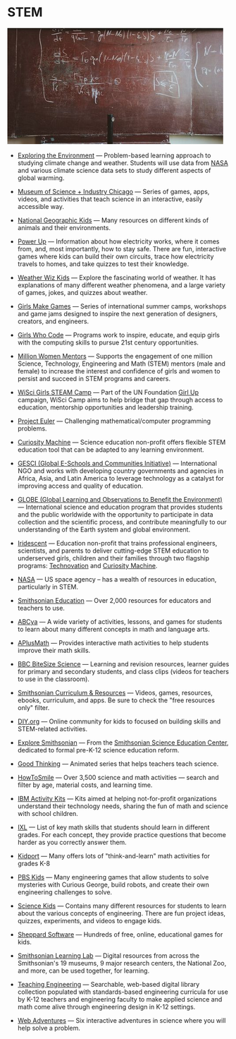 # STEM

![stem](../images/stem.jpg)

- [Exploring the Environment](http://ete.cet.edu/modules/modules.html) — Problem-based learning approach to studying climate change and weather. Students will use data from [NASA](https://www.nasa.gov/) and various climate science data sets to study different aspects of global warming.

- [Museum of Science + Industry Chicago](https://msichicago.org/online-science) — Series of games, apps, videos, and activities that teach science in an interactive, easily accessible way.

- [National Geographic Kids](https://kids.nationalgeographic.com) — Many resources on different kinds of animals and their environments.

- [Power Up](https://powerup.ukpowernetworks.co.uk/powerup/en/under-11) — Information about how electricity works, where it comes from, and, most importantly, how to stay safe. There are fun, interactive games where kids can build their own circuits, trace how electricity travels to homes, and take quizzes to test their knowledge.

- [Weather Wiz Kids](http://weatherwizkids.com) — Explore the fascinating world of weather. It has explanations of many different weather phenomena, and a large variety of games, jokes, and quizzes about weather.

- [Girls Make Games](http://girlsmakegames.com) — Series of international summer camps, workshops and game jams designed to inspire the next generation of designers, creators, and engineers.

- [Girls Who Code](https://girlswhocode.com) — Programs work to inspire, educate, and equip girls with the computing skills to pursue 21st century opportunities.

- [Million Women Mentors](https://www.millionwomenmentors.org) — Supports the engagement of one million Science, Technology, Engineering and Math (STEM) mentors (male and female) to increase the interest and confidence of girls and women to persist and succeed in STEM programs and careers.

- [WiSci Girls STEAM Camp](https://girlup.org/wisci) — Part of the UN Foundation [Girl Up](https://girlup.org) campaign, WiSci Camp aims to help bridge that gap through access to education, mentorship opportunities and leadership training.

- [Project Euler](https://projecteuler.net) — Challenging mathematical/computer programming problems.

- [Curiosity Machine](https://www.curiositymachine.org) — Science education non-profit offers flexible STEM education tool that can be adapted to any learning environment.

- [GESCI (Global E-Schools and Communities Initiative)](http://gesci.org) — International NGO and works with developing country governments and agencies in Africa, Asia, and Latin America to leverage technology as a catalyst for improving access and quality of education.

- [GLOBE (Global Learning and Observations to Benefit the Environment)](http://globe.gov) — International science and education program that provides students and the public worldwide with the opportunity to participate in data collection and the scientific process, and contribute meaningfully to our understanding of the Earth system and global environment.

- [Iridescent](https://iridescentlearning.org) — Education non-profit that trains professional engineers, scientists, and parents to deliver cutting-edge STEM education to underserved girls, children and their families through two flagship programs: [Technovation](https://technovationchallenge.org) and [Curiosity Machine](https://www.curiositymachine.org).

- [NASA](https://nasa.gov) — US space agency – has a wealth of resources in education, particularly in STEM.

- [Smithsonian Education](http://www.smithsonianeducation.org/educators) — Over 2,000 resources for educators and teachers to use.

- [ABCya](https://abcya.com) — A wide variety of activities, lessons, and games for students to learn about many different concepts in math and language arts.

- [APlusMath](http://aplusmath.com) — Provides interactive math activities to help students improve their math skills.

- [BBC BiteSize Science](https://bbc.co.uk/education) — Learning and revision resources, learner guides for primary and secondary students, and class clips (videos for teachers to use in the classroom).

- [Smithsonian Curriculum & Resources](https://ssec.si.edu/explore-our-curriculum-resources) — Videos, games, resources, ebooks, curriculum, and apps. Be sure to check the "free resources only" filter.

- [DIY.org](https://diy.org) — Online community for kids to focused on building skills and STEM-related activities.

- [Explore Smithsonian](https://ssec.si.edu/explore-smithsonian) — From the [Smithsonian Science Education Center](https://ssec.si.edu), dedicated to formal pre-K-12 science education reform.

- [Good Thinking](https://ssec.si.edu/goodthinking) — Animated series that helps teachers teach science.

- [HowToSmile](https://howtosmile.org) — Over 3,500 science and math activities — search and filter by age, material costs, and learning time.

- [IBM Activity Kits](https://ibm.com/ibm/responsibility/initiatives/activitykits) — Kits aimed at helping not-for-profit organizations understand their technology needs, sharing the fun of math and science with school children.

- [IXL](https://ixl.com) — List of key math skills that students should learn in different grades. For each concept, they provide practice questions that become harder as you correctly answer them.

- [Kidport](http://kidport.com) — Many offers lots of "think-and-learn" math activities for grades K-8

- [PBS Kids](https://pbskids.org/games/engineering) — Many engineering games that allow students to solve mysteries with Curious George, build robots, and create their own engineering challenges to solve.

- [Science Kids](http://sciencekids.co.nz) — Contains many different resources for students to learn about the various concepts of engineering. There are fun project ideas, quizzes, experiments, and videos to engage kids.

- [Sheppard Software](https://sheppardsoftware.com) — Hundreds of free, online, educational games for kids.

- [Smithsonian Learning Lab](https://learninglab.si.edu) — Digital resources from across the Smithsonian's 19 museums, 9 major research centers, the National Zoo, and more, can be used together, for learning.

- [Teaching Engineering](https://teachengineering.org) — Searchable, web-based digital library collection populated with standards-based engineering curricula for use by K-12 teachers and engineering faculty to make applied science and math come alive through engineering design in K-12 settings.

- [Web Adventures](http://webadventures.rice.edu) — Six interactive adventures in science where you will help solve a problem.
